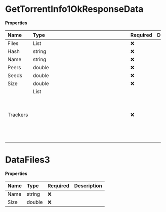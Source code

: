 # GetTorrentInfo1OkResponseData

**Properties**

| Name     | Type             | Required | Description |
| :------- | :--------------- | :------- | :---------- |
| Files    | List<DataFiles3> | ❌       |             |
| Hash     | string           | ❌       |             |
| Name     | string           | ❌       |             |
| Peers    | double           | ❌       |             |
| Seeds    | double           | ❌       |             |
| Size     | double           | ❌       |             |
| Trackers | List<object>     | ❌       |             |

# DataFiles3

**Properties**

| Name | Type   | Required | Description |
| :--- | :----- | :------- | :---------- |
| Name | string | ❌       |             |
| Size | double | ❌       |             |
